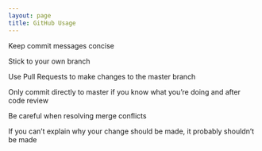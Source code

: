 ```yaml
---
layout: page
title: GitHub Usage
---
```


Keep commit messages concise

Stick to your own branch

Use Pull Requests to make changes to the master branch

Only commit directly to master if you know what you’re doing and after code review

Be careful when resolving merge conflicts

If you can’t explain why your change should be made, it probably shouldn’t be made
